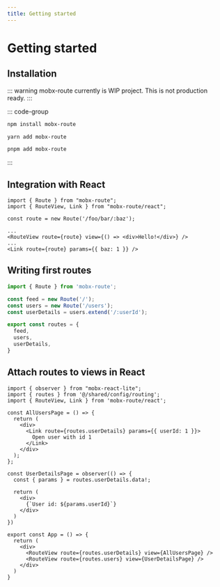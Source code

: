 ```yaml
---
title: Getting started
---
```


# Getting started

## Installation

::: warning
mobx-route currently is WIP project. This is not production ready.
:::

::: code-group

```bash [npm]
npm install mobx-route
```

```bash [yarn]
yarn add mobx-route
```

```bash [pnpm]
pnpm add mobx-route
```

:::

## Integration with React

```tsx
import { Route } from "mobx-route";
import { RouteView, Link } from "mobx-route/react";

const route = new Route('/foo/bar/:baz');

...
<RouteView route={route} view={() => <div>Hello!</div>} />
...
<Link route={route} params={{ baz: 1 }} />
```

## Writing first routes

```ts
import { Route } from 'mobx-route';

const feed = new Route('/');
const users = new Route('/users');
const userDetails = users.extend('/:userId');

export const routes = {
  feed,
  users,
  userDetails,
}
```

## Attach routes to views in React  

```tsx
import { observer } from "mobx-react-lite";
import { routes } from '@/shared/config/routing';
import { RouteView, Link } from 'mobx-route/react';

const AllUsersPage = () => {
  return (
    <div>
      <Link route={routes.userDetails} params={{ userId: 1 }}>
        Open user with id 1
      </Link>
    </div>
  );
};

const UserDetailsPage = observer(() => {
  const { params } = routes.userDetails.data!;

  return (
    <div>
      {`User id: ${params.userId}`}
    </div>
  )
})

export const App = () => {
  return (
    <div>
      <RouteView route={routes.userDetails} view={AllUsersPage} />
      <RouteView route={routes.users} view={UserDetailsPage} />
    </div>
  )
}
```
